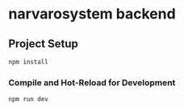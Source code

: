 # narvarosystem backend

## Project Setup

```sh
npm install
```

### Compile and Hot-Reload for Development

```sh
npm run dev
```
